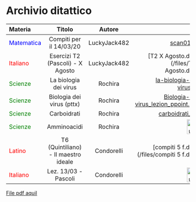 # Archivio ditattico

| Materia      | Titolo | Autore     | File
| :---        |    :----:   |          :----: |  ---:|
| <font color="blue">Matematica</font>      | Compiti per il 14/03/20       | LuckyJack482| [scan01.pdf](/files/0019_200313204755_001.pdf) |
| <font color="red">Italiano</font>  | Esercizi T2 (Pascoli) - X Agosto        | LuckyJack482      | [T2 X Agosto.docx](/files/T2 X Agosto.docx)|
| <font color="green">Scienze</font>  |    La biologia dei virus     | Rochira      | [la-biologia-dei-virus.pdf](/files/la-biologia-dei-virus.pdf)|
| <font color="green">Scienze</font>  | Biologia dei virus (pttx)        | Rochira      | [Biologia-dei-virus_lezion_ppoint.pptx](/files/Biologia-dei-virus_lezion_ppoint.pptx)|
| <font color="green">Scienze</font>  |     Carboidrati    | Rochira      | [carboidrati_.ppt](/files/carboidrati_.ppt)|
| <font color="green">Scienze</font>  |     Amminoacidi    | Rochira      | <a href='/Sito_Compiti_5F/files/amminoacidi.ppt'><img alt='Youtube' width='40 px' src='https://cdn.icon-icons.com/icons2/195/PNG/256/PowerPoint_2013_23479.png'/></a> |
| <font color="red">Latino</font> |T6 (Quintiliano) - Il maestro ideale|Condorelli|[compiti 5 f.docx](/files/compiti 5 f.docx)|
| <font color="red">Italiano</font> |Lez. 13/03 - Pascoli|Condorelli|<a href='https://www.youtube.com/watch?v=YOj0jgvfPtA'><img alt='Youtube' width='40 px' src='https://cdn.icon-icons.com/icons2/1826/PNG/512/4202041logosocialsocialmediavideoyoutube-115647_115654.png'/></a>|

[File pdf aquil](/files/aquil.pdf)
